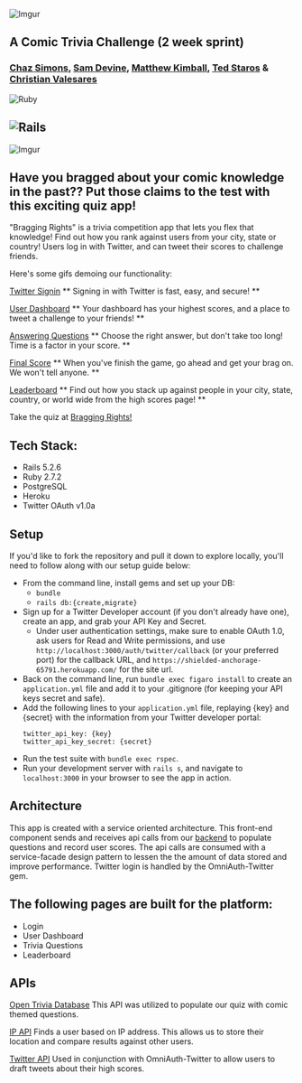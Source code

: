 ![Imgur](https://i.imgur.com/lq0RgRC.png)

A Comic Trivia Challenge (2 week sprint)
----------------------------------------
### [Chaz Simons](https://github.com/chazsimons), [Sam Devine](https://github.com/samueldevine), [Matthew Kimball](https://github.com/mekimball), [Ted Staros](https://github.com/tstaros23) & [Christian Valesares](https://github.com/cvalesares)


![Ruby](https://img.shields.io/badge/Ruby-v2.7.2-red)

![Rails](https://img.shields.io/badge/Rails-v5.2.6-red)
---

![Imgur](https://i.imgur.com/q7ICv3F.png)

## Have you bragged about your comic knowledge in the past?? Put those claims to the test with this exciting quiz app!

"Bragging Rights" is a trivia competition app that lets you flex that knowledge! Find out how you rank against users from your city, state or country! Users log in with Twitter, and can tweet their scores to challenge friends. 

Here's some gifs demoing our functionality:

[Twitter Signin](https://i.imgur.com/egKoOFP.gif)
** Signing in with Twitter is fast, easy, and secure! **

[User Dashboard](https://i.imgur.com/yKJW0f3.gif)
** Your dashboard has your highest scores, and a place to tweet a challenge to your friends! **

[Answering Questions](https://i.imgur.com/lBL7Awh.gif)
** Choose the right answer, but don't take too long! Time is a factor in your score. **

[Final Score](https://i.imgur.com/NtZadQV.gif)
** When you've finish the game, go ahead and get your brag on. We won't tell anyone. **

[Leaderboard](https://i.imgur.com/Qjl1xMB.gif)
** Find out how you stack up against people in your city, state, country, or world wide from the high scores page! **

Take the quiz at [Bragging Rights!](https://shielded-anchorage-65791.herokuapp.com)

## Tech Stack:
- Rails 5.2.6
- Ruby 2.7.2
- PostgreSQL
- Heroku
- Twitter OAuth v1.0a

## Setup

If you'd like to fork the repository and pull it down to explore locally, you'll need to follow along with our setup guide below:

* From the command line, install gems and set up your DB:
    * `bundle`
    * `rails db:{create,migrate}`
* Sign up for a Twitter Developer account (if you don't already have one), create an app, and grab your API Key and Secret.
    * Under user authentication settings, make sure to enable OAuth 1.0, ask users for Read and Write permissions, and use `http://localhost:3000/auth/twitter/callback` (or your preferred port) for the callback URL, and `https://shielded-anchorage-65791.herokuapp.com/` for the site url.
* Back on the command line, run `bundle exec figaro install` to create an `application.yml` file and add it to your .gitignore (for keeping your API keys secret and safe).
* Add the following lines to your `application.yml` file, replaying {key} and {secret} with the information from your Twitter developer portal:
   ```
   twitter_api_key: {key}
   twitter_api_key_secret: {secret}
   ```
* Run the test suite with `bundle exec rspec`.
* Run your development server with `rails s`, and navigate to `localhost:3000` in your browser to see the app in action.

## Architecture
This app is created with a service oriented architecture. This front-end component sends and receives api calls from our [backend](https://github.com/samueldevine/bragging-rights-be) to populate questions and record user scores.
The api calls are consumed with a service-facade design pattern to lessen the the amount of data stored and improve performance.
Twitter login is handled by the OmniAuth-Twitter gem.

## The following pages are built for the platform:
- Login
- User Dashboard
- Trivia Questions
- Leaderboard

## APIs

[Open Trivia Database](https://opentdb.com/)
This API was utilized to populate our quiz with comic themed questions.

[IP API](https://ip-api.com/)
Finds a user based on IP address. This allows us to store their location and compare results against other users.

[Twitter API](https://developer.twitter.com/en)
Used in conjunction with OmniAuth-Twitter to allow users to draft tweets about their high scores.
<!-- Potentially add links to the APIs we are using or move the description to this section -->
